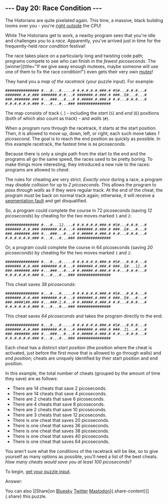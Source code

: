 ## \-\-- Day 20: Race Condition \-\--

The Historians are quite pixelated again. This time, a massive, black
building looms over you - you\'re [right outside](/2017/day/24) the CPU!

While The Historians get to work, a nearby program sees that you\'re
idle and challenges you to a *race*. Apparently, you\'ve arrived just in
time for the frequently-held *race condition* festival!

The race takes place on a particularly long and twisting code path;
programs compete to see who can finish in the *fewest picoseconds*. The
[winner]{title="If we give away enough mutexes, maybe someone will use one of them to fix the race condition!"}
even gets their very own
[mutex](https://en.wikipedia.org/wiki/Lock_(computer_science))!

They hand you a *map of the racetrack* (your puzzle input). For example:

    ############### #...#...#.....# #.#.#.#.#.###.# #S#...#.#.#...# #######.#.#.### #######.#.#...# #######.#.###.# ###..E#...#...# ###.#######.### #...###...#...# #.#####.#.###.# #.#...#.#.#...# #.#.#.#.#.#.### #...#...#...### ############### 

The map consists of track (`.`) - including the *start* (`S`) and *end*
(`E`) positions (both of which also count as track) - and *walls* (`#`).

When a program runs through the racetrack, it starts at the start
position. Then, it is allowed to move up, down, left, or right; each
such move takes *1 picosecond*. The goal is to reach the end position as
quickly as possible. In this example racetrack, the fastest time is `84`
picoseconds.

Because there is only a single path from the start to the end and the
programs all go the same speed, the races used to be pretty boring. To
make things more interesting, they introduced a new rule to the races:
programs are allowed to *cheat*.

The rules for cheating are very strict. *Exactly once* during a race, a
program may *disable collision* for up to *2 picoseconds*. This allows
the program to *pass through walls* as if they were regular track. At
the end of the cheat, the program must be back on normal track again;
otherwise, it will receive a [segmentation
fault](https://en.wikipedia.org/wiki/Segmentation_fault) and get
disqualified.

So, a program could complete the course in 72 picoseconds (saving *12
picoseconds*) by cheating for the two moves marked `1` and `2`:

    ############### #...#...12....# #.#.#.#.#.###.# #S#...#.#.#...# #######.#.#.### #######.#.#...# #######.#.###.# ###..E#...#...# ###.#######.### #...###...#...# #.#####.#.###.# #.#...#.#.#...# #.#.#.#.#.#.### #...#...#...### ############### 

Or, a program could complete the course in 64 picoseconds (saving *20
picoseconds*) by cheating for the two moves marked `1` and `2`:

    ############### #...#...#.....# #.#.#.#.#.###.# #S#...#.#.#...# #######.#.#.### #######.#.#...# #######.#.###.# ###..E#...12..# ###.#######.### #...###...#...# #.#####.#.###.# #.#...#.#.#...# #.#.#.#.#.#.### #...#...#...### ############### 

This cheat saves *38 picoseconds*:

    ############### #...#...#.....# #.#.#.#.#.###.# #S#...#.#.#...# #######.#.#.### #######.#.#...# #######.#.###.# ###..E#...#...# ###.####1##.### #...###.2.#...# #.#####.#.###.# #.#...#.#.#...# #.#.#.#.#.#.### #...#...#...### ############### 

This cheat saves *64 picoseconds* and takes the program directly to the
end:

    ############### #...#...#.....# #.#.#.#.#.###.# #S#...#.#.#...# #######.#.#.### #######.#.#...# #######.#.###.# ###..21...#...# ###.#######.### #...###...#...# #.#####.#.###.# #.#...#.#.#...# #.#.#.#.#.#.### #...#...#...### ############### 

Each cheat has a distinct *start position* (the position where the cheat
is activated, just before the first move that is allowed to go through
walls) and *end position*; cheats are uniquely identified by their start
position and end position.

In this example, the total number of cheats (grouped by the amount of
time they save) are as follows:

-   There are 14 cheats that save 2 picoseconds.
-   There are 14 cheats that save 4 picoseconds.
-   There are 2 cheats that save 6 picoseconds.
-   There are 4 cheats that save 8 picoseconds.
-   There are 2 cheats that save 10 picoseconds.
-   There are 3 cheats that save 12 picoseconds.
-   There is one cheat that saves 20 picoseconds.
-   There is one cheat that saves 36 picoseconds.
-   There is one cheat that saves 38 picoseconds.
-   There is one cheat that saves 40 picoseconds.
-   There is one cheat that saves 64 picoseconds.

You aren\'t sure what the conditions of the racetrack will be like, so
to give yourself as many options as possible, you\'ll need a list of the
best cheats. *How many cheats would save you at least 100 picoseconds?*

To begin, [get your puzzle input](20/input).

Answer:

You can also [\[Share[on
[Bluesky](https://bsky.app/intent/compose?text=%22Race+Condition%22+%2D+Day+20+%2D+Advent+of+Code+2024+%23AdventOfCode+https%3A%2F%2Fadventofcode%2Ecom%2F2024%2Fday%2F20)
[Twitter](https://twitter.com/)
[Mastodon](https://mastodon.social/)]{.share-content}\]]{.share} this
puzzle.

